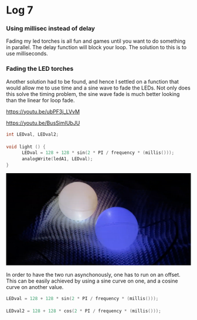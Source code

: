 # Log 7

### Using millisec instead of delay

Fading my led torches is all fun and games until you want to do something in parallel. The delay function will block your loop. The solution to this is to use milliseconds.

### Fading the LED torches

Another solution had to be found, and hence I settled on a function that would allow me to use time and a sine wave to fade the LEDs. Not only does this solve the timing problem, the sine wave fade is much better looking than the linear for loop fade.

https://youtu.be/ubPF3j_LVvM

https://youtu.be/BusSimIUbJU

```c++
int LEDval, LEDval2;

void light () {
      LEDval = 128 + 128 * sin(2 * PI / frequency * (millis()));
      analogWrite(ledA1, LEDval);
}
```

![](image-1.png)

In order to have the two run asynchonously, one has to run on an offset. This can be easily achieved by using a sine curve on one, and a cosine curve on another value.

```c++
LEDval = 128 + 128 * sin(2 * PI / frequency * (millis()));

LEDval2 = 128 + 128 * cos(2 * PI / frequency * (millis()));
```
